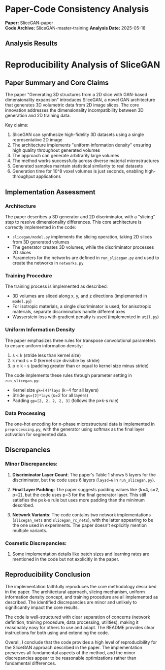 # Paper-Code Consistency Analysis

**Paper:** SliceGAN-paper  
**Code Archive:** SliceGAN-master-training
**Analysis Date:** 2025-05-18

## Analysis Results

# Reproducibility Analysis of SliceGAN

## Paper Summary and Core Claims
The paper "Generating 3D structures from a 2D slice with GAN-based dimensionality expansion" introduces SliceGAN, a novel GAN architecture that generates 3D volumetric data from 2D image slices. The core innovation addresses the dimensionality incompatibility between 3D generation and 2D training data.

Key claims:
1. SliceGAN can synthesize high-fidelity 3D datasets using a single representative 2D image
2. The architecture implements "uniform information density" ensuring high quality throughout generated volumes
3. The approach can generate arbitrarily large volumes
4. The method works successfully across diverse material microstructures
5. Generated samples maintain statistical similarity to real datasets
6. Generation time for 10^8 voxel volumes is just seconds, enabling high-throughput applications

## Implementation Assessment

### Architecture
The paper describes a 3D generator and 2D discriminator, with a "slicing" step to resolve dimensionality differences. This core architecture is correctly implemented in the code:
- `slicegan/model.py` implements the slicing operation, taking 2D slices from 3D generated volumes
- The generator creates 3D volumes, while the discriminator processes 2D slices
- Parameters for the networks are defined in `run_slicegan.py` and used to create the networks in `networks.py`

### Training Procedure
The training process is implemented as described:
- 3D volumes are sliced along x, y, and z directions (implemented in `model.py`)
- For isotropic materials, a single discriminator is used; for anisotropic materials, separate discriminators handle different axes
- Wasserstein loss with gradient penalty is used (implemented in `util.py`)

### Uniform Information Density
The paper emphasizes three rules for transpose convolutional parameters to ensure uniform information density:
1. s < k (stride less than kernel size)
2. k mod s = 0 (kernel size divisible by stride)
3. p ≥ k - s (padding greater than or equal to kernel size minus stride)

The code implements these rules through parameter setting in `run_slicegan.py`:
- Kernel size `gk=[4]*lays` (k=4 for all layers)
- Stride `gs=[2]*lays` (s=2 for all layers)
- Padding `gp=[2, 2, 2, 2, 3]` (follows the p≥k-s rule)

### Data Processing
The one-hot encoding for n-phase microstructural data is implemented in `preprocessing.py`, with the generator using softmax as the final layer activation for segmented data.

## Discrepancies

### Minor Discrepancies:
1. **Discriminator Layer Count**: The paper's Table 1 shows 5 layers for the discriminator, but the code uses 6 layers (`laysd=6` in `run_slicegan.py`).

2. **Final Layer Padding**: The paper suggests padding values like {k=4, s=2, p=2}, but the code uses p=3 for the final generator layer. This still satisfies the p≥k-s rule but uses more padding than the minimum described.

3. **Network Variants**: The code contains two network implementations (`slicegan_nets` and `slicegan_rc_nets`), with the latter appearing to be the one used in experiments. The paper doesn't explicitly mention multiple variants.

### Cosmetic Discrepancies:
1. Some implementation details like batch sizes and learning rates are mentioned in the code but not explicitly in the paper.

## Reproducibility Conclusion

The implementation faithfully reproduces the core methodology described in the paper. The architectural approach, slicing mechanism, uniform information density concept, and training procedure are all implemented as described. The identified discrepancies are minor and unlikely to significantly impact the core results.

The code is well-structured with clear separation of concerns (network definition, training procedure, data processing, utilities), making it reasonably easy for others to use and adapt. The README provides clear instructions for both using and extending the code.

Overall, I conclude that the code provides a high level of reproducibility for the SliceGAN approach described in the paper. The implementation preserves all fundamental aspects of the method, and the minor discrepancies appear to be reasonable optimizations rather than fundamental differences.